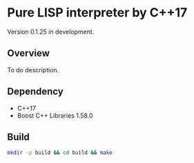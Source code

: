 # Pure LISP interpreter by C++17

Version 0.1.25 in development.

## Overview

To do description.

## Dependency

- C++17
- Boost C++ Libraries 1.58.0

## Build

``` sh
mkdir -p build && cd build && make
```


